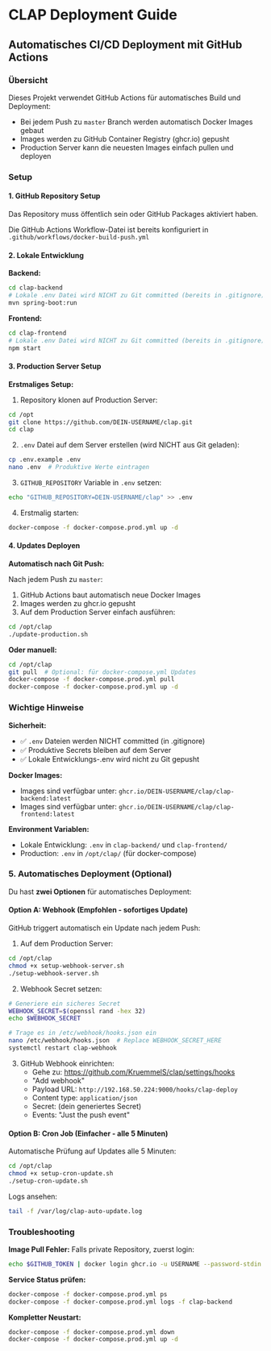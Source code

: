 # CLAP Deployment Guide

## Automatisches CI/CD Deployment mit GitHub Actions

### Übersicht

Dieses Projekt verwendet GitHub Actions für automatisches Build und Deployment:
- Bei jedem Push zu `master` Branch werden automatisch Docker Images gebaut
- Images werden zu GitHub Container Registry (ghcr.io) gepusht
- Production Server kann die neuesten Images einfach pullen und deployen

### Setup

#### 1. GitHub Repository Setup

Das Repository muss öffentlich sein oder GitHub Packages aktiviert haben.

Die GitHub Actions Workflow-Datei ist bereits konfiguriert in `.github/workflows/docker-build-push.yml`

#### 2. Lokale Entwicklung

**Backend:**
```bash
cd clap-backend
# Lokale .env Datei wird NICHT zu Git committed (bereits in .gitignore)
mvn spring-boot:run
```

**Frontend:**
```bash
cd clap-frontend
# Lokale .env Datei wird NICHT zu Git committed (bereits in .gitignore)
npm start
```

#### 3. Production Server Setup

**Erstmaliges Setup:**

1. Repository klonen auf Production Server:
```bash
cd /opt
git clone https://github.com/DEIN-USERNAME/clap.git
cd clap
```

2. `.env` Datei auf dem Server erstellen (wird NICHT aus Git geladen):
```bash
cp .env.example .env
nano .env  # Produktive Werte eintragen
```

3. `GITHUB_REPOSITORY` Variable in `.env` setzen:
```bash
echo "GITHUB_REPOSITORY=DEIN-USERNAME/clap" >> .env
```

4. Erstmalig starten:
```bash
docker-compose -f docker-compose.prod.yml up -d
```

#### 4. Updates Deployen

**Automatisch nach Git Push:**

Nach jedem Push zu `master`:
1. GitHub Actions baut automatisch neue Docker Images
2. Images werden zu ghcr.io gepusht
3. Auf dem Production Server einfach ausführen:

```bash
cd /opt/clap
./update-production.sh
```

**Oder manuell:**

```bash
cd /opt/clap
git pull  # Optional: für docker-compose.yml Updates
docker-compose -f docker-compose.prod.yml pull
docker-compose -f docker-compose.prod.yml up -d
```

### Wichtige Hinweise

**Sicherheit:**
- ✅ `.env` Dateien werden NICHT committed (in .gitignore)
- ✅ Produktive Secrets bleiben auf dem Server
- ✅ Lokale Entwicklungs-.env wird nicht zu Git gepusht

**Docker Images:**
- Images sind verfügbar unter: `ghcr.io/DEIN-USERNAME/clap/clap-backend:latest`
- Images sind verfügbar unter: `ghcr.io/DEIN-USERNAME/clap/clap-frontend:latest`

**Environment Variablen:**
- Lokale Entwicklung: `.env` in `clap-backend/` und `clap-frontend/`
- Production: `.env` in `/opt/clap/` (für docker-compose)

### 5. Automatisches Deployment (Optional)

Du hast **zwei Optionen** für automatisches Deployment:

#### Option A: Webhook (Empfohlen - sofortiges Update)

GitHub triggert automatisch ein Update nach jedem Push:

1. Auf dem Production Server:
```bash
cd /opt/clap
chmod +x setup-webhook-server.sh
./setup-webhook-server.sh
```

2. Webhook Secret setzen:
```bash
# Generiere ein sicheres Secret
WEBHOOK_SECRET=$(openssl rand -hex 32)
echo $WEBHOOK_SECRET

# Trage es in /etc/webhook/hooks.json ein
nano /etc/webhook/hooks.json  # Replace WEBHOOK_SECRET_HERE
systemctl restart clap-webhook
```

3. GitHub Webhook einrichten:
   - Gehe zu: https://github.com/KruemmelS/clap/settings/hooks
   - "Add webhook"
   - Payload URL: `http://192.168.50.224:9000/hooks/clap-deploy`
   - Content type: `application/json`
   - Secret: (dein generiertes Secret)
   - Events: "Just the push event"

#### Option B: Cron Job (Einfacher - alle 5 Minuten)

Automatische Prüfung auf Updates alle 5 Minuten:

```bash
cd /opt/clap
chmod +x setup-cron-update.sh
./setup-cron-update.sh
```

Logs ansehen:
```bash
tail -f /var/log/clap-auto-update.log
```

### Troubleshooting

**Image Pull Fehler:**
Falls private Repository, zuerst login:
```bash
echo $GITHUB_TOKEN | docker login ghcr.io -u USERNAME --password-stdin
```

**Service Status prüfen:**
```bash
docker-compose -f docker-compose.prod.yml ps
docker-compose -f docker-compose.prod.yml logs -f clap-backend
```

**Kompletter Neustart:**
```bash
docker-compose -f docker-compose.prod.yml down
docker-compose -f docker-compose.prod.yml up -d
```
